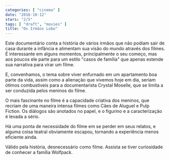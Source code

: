 ```yaml
---
categories: [ "cinema" ]
date: "2016-10-12"
stars: "2/5"
tags: [ "draft", "movies" ]
title: "Os Irmãos Lobo"
---
```

Este documentário conta a história de vários irmãos que não podiam
sair de casa durante a infância e alimentam sua visão do mundo através
dos filmes. É interessante em alguns momentos, principalmente o seu
começo, mas aos poucos ele parte para um estilo "casos de família"
que apenas estende sua narrativa para virar um filme.

E, convenhamos, o tema sobre viver enfurnado em um apartamento boa parte
da vida, assim como a alienação que vivemos hoje em dia, seriam ótimos
combustíveis para a documentarista Crystal Moselle, que se limita a
ser conduzida pelos meninos do filme.

O mais fascinante no filme é a capacidade criativa dos meninos,
que recriam de uma maneira intensa filmes como Cães de Aluguel e
Pulp Fiction. Os diálogos são anotados no papel, e o figurino e a
caracterização é levada a sério.

Há uma ponta de necessidade do filme em se perder em seus relatos, e
alguma coisa teatral obviamente escapou, tornando a experiência menos
eficiente ainda.

Válido pela história, desnecessário como filme. Assista se tiver
curiosidade de conhecer a família Wolfpack.
